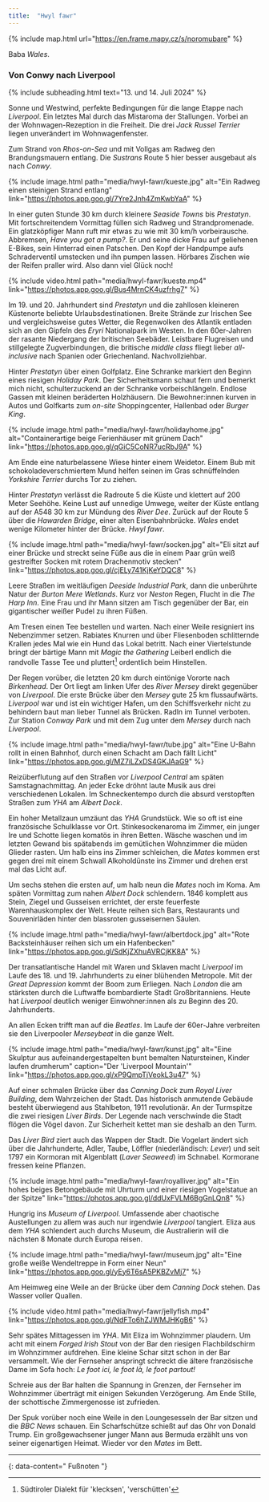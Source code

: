 ```yaml
---
title:  "Hwyl fawr"
---
```


{% include map.html url="https://en.frame.mapy.cz/s/noromubare" %}

Baba *Wales*.

### Von Conwy nach Liverpool

{% include subheading.html text="13. und 14. Juli 2024" %}

Sonne und Westwind, perfekte Bedingungen für die lange Etappe nach *Liverpool*.
Ein letztes Mal durch das Mistaroma der Stallungen.
Vorbei an der Wohnwagen-Rezeption in die Freiheit.
Die drei *Jack Russel Terrier* liegen unverändert im Wohnwagenfenster.

Zum Strand von *Rhos-on-Sea* und mit Vollgas am Radweg den Brandungsmauern entlang. 
Die *Sustrans* Route 5 hier besser ausgebaut als nach *Conwy*.

{% include image.html path="media/hwyl-fawr/kueste.jpg" alt="Ein Radweg einen steinigen Strand entlang" link="https://photos.app.goo.gl/7Yre2Jnh4ZmKwbYaA" %}

In einer guten Stunde 30 km durch kleinere *Seaside Towns* bis *Prestatyn*.
Mit fortschreitendem Vormittag füllen sich Radweg und Strandpromenade.
Ein glatzköpfiger Mann ruft mir etwas zu wie mit 30 km/h vorbeirausche.
Abbremsen, *Have you got a pump?*.
Er und seine dicke Frau auf geliehenen E-Bikes, sein Hinterrad einen Patschen.
Den Kopf der Handpumpe aufs Schraderventil umstecken und ihn pumpen lassen.
Hörbares Zischen wie der Reifen praller wird.
Also dann viel Glück noch!

{% include video.html path="media/hwyl-fawr/kueste.mp4" link="https://photos.app.goo.gl/Bus4MrnCK4uzfrhg7" %}

Im 19. und 20. Jahrhundert sind *Prestatyn* und die zahllosen kleineren Küstenorte beliebte Urlaubsdestinationen.
Breite Strände zur Irischen See und vergleichsweise gutes Wetter, die Regenwolken des Atlantik entladen sich an den Gipfeln des *Eryri* Nationalpark im Westen.
In den 60er-Jahren der rasante Niedergang der britischen Seebäder.
Leistbare Flugreisen und stillgelegte Zugverbindungen, die britische *middle class* fliegt lieber *all-inclusive* nach Spanien oder Griechenland.
Nachvollziehbar.

Hinter *Prestatyn* über einen Golfplatz.
Eine Schranke markiert den Beginn eines riesigen *Holiday Park*.
Der Sicherheitsmann schaut fern und bemerkt mich nicht, schulterzuckend an der Schranke vorbeischlängeln.
Endlose Gassen mit kleinen beräderten Holzhäusern.
Die Bewohner:innen kurven in Autos und Golfkarts zum *on-site* Shoppingcenter, Hallenbad oder *Burger King*.

{% include image.html path="media/hwyl-fawr/holidayhome.jpg" alt="Containerartige beige Ferienhäuser mit grünem Dach" link="https://photos.app.goo.gl/qGiC5CoNR7ucRbJ9A" %}

Am Ende eine naturbelassene Wiese hinter einem Weidetor.
Einem Bub mit schokoladeverschmiertem Mund helfen seinen im Gras schnüffelnden *Yorkshire Terrier* durchs Tor zu ziehen.

Hinter *Prestatyn* verlässt die Radroute 5 die Küste und klettert auf 200 Meter Seehöhe.
Keine Lust auf unnedige Umwege, weiter der Küste entlang auf der A548 30 km zur Mündung des *River Dee*.
Zurück auf der Route 5 über die *Hawarden Bridge*, einer alten Eisenbahnbrücke.
*Wales* endet wenige Kilometer hinter der Brücke.
*Hwyl fawr*.

{% include image.html path="media/hwyl-fawr/socken.jpg" alt="Eli sitzt auf einer Brücke und streckt seine Füße aus die in einem Paar grün weiß gestreifter Socken mit rotem Drachenmotiv stecken" link="https://photos.app.goo.gl/cjELy741KjKeYDQC8" %}

Leere Straßen im weitläufigen *Deeside Industrial Park*, dann die unberührte Natur der *Burton Mere Wetlands*.
Kurz vor *Neston* Regen, Flucht in die *The Harp Inn*.
Eine Frau und ihr Mann sitzen am Tisch gegenüber der Bar, ein gigantischer weißer Pudel zu ihren Füßen.

Am Tresen einen Tee bestellen und warten.
Nach einer Weile resigniert ins Nebenzimmer setzen.
Rabiates Knurren und über Fliesenboden schlitternde Krallen jedes Mal wie ein Hund das Lokal betritt.
Nach einer Viertelstunde bringt der bärtige Mann mit *Magic the Gathering* Leiberl endlich die randvolle Tasse Tee und pluttert[^1] ordentlich beim Hinstellen.

Der Regen vorüber, die letzten 20 km durch eintönige Vororte nach *Birkenhead*.
Der Ort liegt am linken Ufer des *River Mersey* direkt gegenüber von *Liverpool*.
Die erste Brücke über den *Mersey* gute 25 km flussaufwärts.
*Liverpool* war und ist ein wichtiger Hafen, um den Schiffsverkehr nicht zu behindern baut man lieber Tunnel als Brücken.
Radln im Tunnel verboten. 
Zur Station *Conway Park* und mit dem Zug unter dem *Mersey* durch nach *Liverpool*.

{% include image.html path="media/hwyl-fawr/tube.jpg" alt="Eine U-Bahn rollt in einen Bahnhof, durch einen Schacht am Dach fällt Licht" link="https://photos.app.goo.gl/MZ7iLZxDS4GKJAaG9" %}

Reizüberflutung auf den Straßen vor *Liverpool Central* am späten Samstagnachmittag.
An jeder Ecke dröhnt laute Musik aus drei verschiedenen Lokalen.
Im Schneckentempo durch die absurd verstopften Straßen zum *YHA* am *Albert Dock*.

Ein hoher Metallzaun umzäunt das *YHA* Grundstück.
Wie so oft ist eine französische Schulklasse vor Ort.
Stinkesockenaroma im Zimmer, ein junger Ire und Schotte liegen komatös in ihren Betten.
Wäsche waschen und im letzten Gewand bis spätabends im gemütlichen Wohnzimmer die müden Glieder rasten.
Um halb eins ins Zimmer schleichen, die *Mates* kommen erst gegen drei mit einem Schwall Alkoholdünste ins Zimmer und drehen erst mal das Licht auf.

Um sechs stehen die ersten auf, um halb neun die *Mates* noch im Koma.
Am späten Vormittag zum nahen *Albert Dock* schlendern.
1846 komplett aus Stein, Ziegel und Gusseisen errichtet, der erste feuerfeste Warenhauskomplex der Welt.
Heute reihen sich Bars, Restaurants und Souvenirläden hinter den blassroten gusseisernen Säulen.

{% include image.html path="media/hwyl-fawr/albertdock.jpg" alt="Rote Backsteinhäuser reihen sich um ein Hafenbecken" link="https://photos.app.goo.gl/SdKjZXhuAVRCjKK8A" %}

Der transatlantische Handel mit Waren und Sklaven macht *Liverpool* im Laufe des 18. und 19. Jahrhunderts zu einer blühenden Metropole.
Mit der *Great Depression* kommt der Boom zum Erliegen.
Nach *London* die am stärksten durch die Luftwaffe bombardierte Stadt Großbritanniens.
Heute hat *Liverpool* deutlich weniger Einwohner:innen als zu Beginn des 20. Jahrhunderts.

An allen Ecken trifft man auf die *Beatles*.
Im Laufe der 60er-Jahre verbreiten sie den Liverpooler *Merseybeat* in die ganze Welt.

{% include image.html path="media/hwyl-fawr/kunst.jpg" alt="Eine Skulptur aus aufeinandergestapelten bunt bemalten Natursteinen, Kinder laufen drumherum" caption="Der 'Liverpool Mountain'" link="https://photos.app.goo.gl/xP9QmpTjVeokL3u47" %}

Auf einer schmalen Brücke über das *Canning Dock* zum *Royal Liver Building*, dem Wahrzeichen der Stadt.
Das historisch anmutende Gebäude besteht überwiegend aus Stahlbeton, 1911 revolutionär.
An der Turmspitze die zwei riesigen *Liver Birds*.
Der Legende nach verschwinde die Stadt flögen die Vögel davon.
Zur Sicherheit kettet man sie deshalb an den Turm. 

Das *Liver Bird* ziert auch das Wappen der Stadt.
Die Vogelart ändert sich über die Jahrhunderte, Adler, Taube, Löffler (niederländisch: *Lever*) und seit 1797 ein Kormoran mit Algenblatt (*Laver Seaweed*) im Schnabel.
Kormorane fressen keine Pflanzen.

{% include image.html path="media/hwyl-fawr/royalliver.jpg" alt="Ein hohes beiges Betongebäude mit Uhrturm und einer riesigen Vogelstatue an der Spitze" link="https://photos.app.goo.gl/ddUxFVLM6BgGnLQn8" %}

Hungrig ins *Museum of Liverpool*.
Umfassende aber chaotische Austellungen zu allem was auch nur irgendwie *Liverpool* tangiert.
Eliza aus dem *YHA* schlendert auch durchs Museum, die Australierin will die nächsten 8 Monate durch Europa reisen.

{% include image.html path="media/hwyl-fawr/museum.jpg" alt="Eine große weiße Wendeltreppe in Form einer Neun" link="https://photos.app.goo.gl/yEy6T6sA5PKBZvMj7" %}

Am Heimweg eine Weile an der Brücke über dem *Canning Dock* stehen.
Das Wasser voller Quallen.

{% include video.html path="media/hwyl-fawr/jellyfish.mp4" link="https://photos.app.goo.gl/NdFTo6hZJWMJHKgB6" %}

Sehr spätes Mittagessen im *YHA*.
Mit Eliza im Wohnzimmer plaudern.
Um acht mit einem *Forged Irish Stout* von der Bar den riesigen Flachbildschirm im Wohnzimmer aufdrehen.
Eine kleine Schar sitzt schon in der Bar versammelt.
Wie der Fernseher anspringt schreckt die ältere französische Dame im Sofa hoch: *Le foot ici, le foot là, le foot partout!*

Schreie aus der Bar halten die Spannung in Grenzen, der Fernseher im Wohnzimmer überträgt mit einigen Sekunden Verzögerung.
Am Ende Stille, der schottische Zimmergenosse ist zufrieden.

Der Spuk vorüber noch eine Weile in den Loungesesseln der Bar sitzen und die *BBC News* schauen.
Ein Scharfschütze schießt auf das Ohr von Donald Trump.
Ein großgewachsener junger Mann aus Bermuda erzählt uns von seiner eigenartigen Heimat.
Wieder vor den *Mates* im Bett.

---
{: data-content=" Fußnoten "}

[^1]: Südtiroler Dialekt für 'klecksen', 'verschütten'